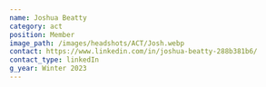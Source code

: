 ```yaml
---
name: Joshua Beatty
category: act
position: Member
image_path: /images/headshots/ACT/Josh.webp
contact: https://www.linkedin.com/in/joshua-beatty-288b381b6/
contact_type: linkedIn
g_year: Winter 2023
---
```

